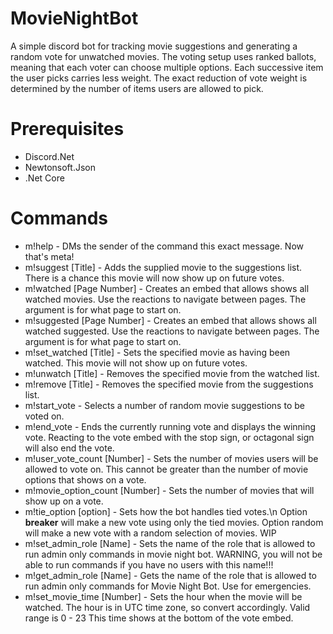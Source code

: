 # MovieNightBot

A simple discord bot for tracking movie suggestions and generating a random vote for unwatched movies. The voting setup uses ranked ballots, meaning that each voter can choose multiple options. Each successive item the user picks carries less weight. The exact reduction of vote weight is determined by the number of items users are allowed to pick.

# Prerequisites
* Discord.Net
* Newtonsoft.Json
* .Net Core
	
	
# Commands

* m!help 							- DMs the sender of the command this exact message. Now that's meta!
* m!suggest [Title] 				- Adds the supplied movie to the suggestions list. There is a chance this movie will now show up on future votes.
* m!watched [Page Number]			- Creates an embed that allows shows all watched movies. Use the reactions to navigate between pages. The argument is for what page to start on.
* m!suggested [Page Number]		- Creates an embed that allows shows all watched suggested. Use the reactions to navigate between pages. The argument is for what page to start on.
* m!set_watched [Title] 			- Sets the specified movie as having been watched. This movie will not show up on future votes.
* m!unwatch [Title] 				- Removes the specified movie from the watched list.
* m!remove [Title] 				- Removes the specified movie from the suggestions list.
* m!start_vote 					- Selects a number of random movie suggestions to be voted on.
* m!end_vote 						- Ends the currently running vote and displays the winning vote. Reacting to the vote embed with the stop sign, or octagonal sign will also end the vote.
* m!user_vote_count [Number] 		- Sets the number of movies users will be allowed to vote on. This cannot be greater than the number of movie options that shows on a vote.
* m!movie_option_count [Number] 	- Sets the number of movies that will show up on a vote.
* m!tie_option [option] 			- Sets how the bot handles tied votes.\n Option **breaker** will make a new vote using only the tied movies. Option random will make a new vote with a random selection of movies. WIP
* m!set_admin_role [Name] 		- Sets the name of the role that is allowed to run admin only commands in movie night bot. WARNING, you will not be able to run commands if you have no users with this name!!!
* m!get_admin_role [Name] 		- Gets the name of the role that is allowed to run admin only commands for Movie Night Bot. Use for emergencies.
* m!set_movie_time [Number] 		- Sets the hour when the movie will be watched. The hour is in UTC time zone, so convert accordingly. Valid range is 0 - 23 This time shows at the bottom of the vote embed.
